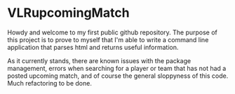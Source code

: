 # VLRupcomingMatch

Howdy and welcome to my first public github repository. The purpose of this project is to prove to myself that I'm able to write a command line application that parses html and returns useful information. 

As it currently stands, there are known issues with the package management, errors when searching for a player or team that has not had a posted upcoming match, and of course the general sloppyness of this code. Much refactoring to be done.
